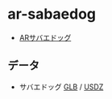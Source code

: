 # ar-sabaedog
 
- [ARサバエドッグ](https://code4fukui.github.io/ar-sabaedog/)

## データ

- サバエドッグ [GLB](https://code4fukui.github.io/ar-sabaedog/sabaedog.glb) / [USDZ](https://code4fukui.github.io/ar-sabaedog/sabaedog.usdz)
